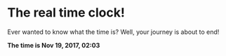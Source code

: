 # The real time clock!

Ever wanted to know what the time is? Well, your journey is about to end!

**The time is Nov 19, 2017, 02:03**
